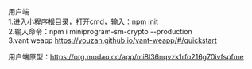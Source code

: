 用户端  
1.进入小程序根目录，打开cmd，输入：npm init  
2.输入命令：npm i miniprogram-sm-crypto --production  
3.vant weapp https://youzan.github.io/vant-weapp/#/quickstart
  
用户端原型：https://org.modao.cc/app/mi8l36nqvzk1rfo216g70ivfspfme
